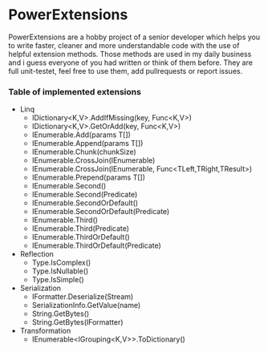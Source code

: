 # PowerExtensions

PowerExtensions are a hobby project of a senior developer which helps you to write faster, cleaner and more understandable code with the use of helpful extension methods. Those methods are used in my daily business and i guess everyone of you had written or think of them before. They are full unit-testet, feel free to use them, add pullrequests or report issues.

### Table of implemented extensions
* Linq
	* IDictionary<K,V>.AddIfMissing(key, Func<K,V>)
	* IDictionary<K,V>.GetOrAdd(key, Func<K,V>)
	* IEnumerable<T>.Add(params T[])
	* IEnumerable<T>.Append(params T[])
	* IEnumerable<T>.Chunk(chunkSize)
	* IEnumerable<TLeft>.CrossJoin(IEnumerable<TRight>)
	* IEnumerable<TLeft>.CrossJoin(IEnumerable<TRight>, Func<TLeft,TRight,TResult>)
	* IEnumerable<T>.Prepend(params T[])
	* IEnumerable<T>.Second()
	* IEnumerable<T>.Second(Predicate)
	* IEnumerable<T>.SecondOrDefault()
	* IEnumerable<T>.SecondOrDefault(Predicate)
	* IEnumerable<T>.Third()
	* IEnumerable<T>.Third(Predicate)
	* IEnumerable<T>.ThirdOrDefault()
	* IEnumerable<T>.ThirdOrDefault(Predicate)
* Reflection
	* Type.IsComplex()
	* Type.IsNullable()
	* Type.IsSimple()
* Serialization
	* IFormatter.Deserialize<T>(Stream)
	* SerializationInfo.GetValue<T>(name)
	* String.GetBytes()
	* String.GetBytes(IFormatter)
* Transformation
	* IEnumerable<IGrouping<K,V>>.ToDictionary()